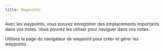 ```yaml
---
title: Waypoints
---
```


Avec les waypoints, vous pouvez enregistrer des emplacements importants dans vos notes. Vous pouvez les utiliser pour naviguer dans vos notes.

Utilisez la page du navigateur de waypoint pour créer et gérer les waypoints.

